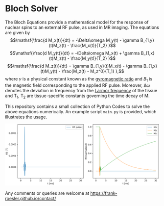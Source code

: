 # Bloch Solver
The Bloch Equations provide a mathematical model for the response of nuclear spins to an external RF pulse, as used in MR imaging. The equations are given by
$$\mathsf{\frac{d M_x(t)}{dt} = -\Delta\omega M_y(t) - \gamma B_{1,y}(t)M_z(t) - \frac{M_x(t)}{T_2}  }$$
$$\mathsf{\frac{d M_y(t)}{dt} = -\Delta\omega M_x(t) + \gamma B_{1,x}(t)M_z(t) - \frac{M_y(t)}{T_2}  }$$
$$\mathsf{\frac{d M_z(t)}{dt} = \gamma B_{1,y}(t)M_x(t) - \gamma B_{1,x}(t)M_y(t) - \frac{M_z(t) - M_z^0}{T_1}  },$$
where $\gamma$ is a physical constant known as the [gyromagnetic ratio](https://en.wikipedia.org/wiki/Gyromagnetic_ratio) and $B_1$ is the magnetic field corresponding to the applied RF pulse. Moreover, $\mathsf{\Delta\omega}$ denotes the deviation in frequency from the [Larmor frequency](https://en.wikipedia.org/wiki/Larmor_precession#Larmor_frequency) of the tissue and $\mathsf{T_1}$, $\mathsf{T_2}$ are tissue-specific constants governing the time decay of $\mathsf M$.

This repository contains a small collection of Python Codes to solve the above equations numerically. An example script `main.py` is provided, which illustrates the usage.

![a plot of the algorithm's output](https://github.com/frank-roesler/bloch_solver/blob/main/figure2.png)

Any comments or queries are welcome at https://frank-roesler.github.io/contact/
